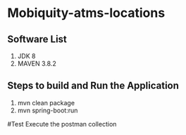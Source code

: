 # Mobiquity-atms-locations

## Software List 

1. JDK 8
2. MAVEN 3.8.2

## Steps to build and Run the Application
1. mvn clean package
2. mvn spring-boot:run


#Test
Execute the postman collection

